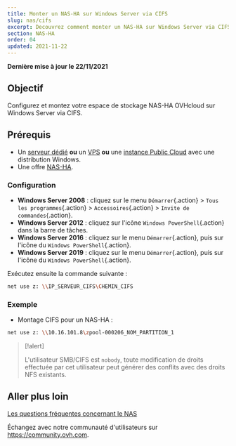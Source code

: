 ```yaml
---
title: Monter un NAS-HA sur Windows Server via CIFS
slug: nas/cifs
excerpt: Decouvrez comment monter un NAS-HA sur Windows Server via CIFS
section: NAS-HA
order: 04
updated: 2021-11-22
---
```


**Dernière mise à jour le 22/11/2021**

## Objectif

Configurez et montez votre espace de stockage NAS-HA OVHcloud sur Windows Server via CIFS.

## Prérequis

- Un [serveur dédié](https://www.ovhcloud.com/fr/bare-metal/) **ou** un [VPS](https://www.ovhcloud.com/fr/vps/) **ou** une [instance Public Cloud](https://www.ovhcloud.com/fr/public-cloud/) avec une distribution Windows.
- Une offre [NAS-HA](https://www.ovh.com/fr/nas/).

### Configuration

- **Windows Server 2008** : cliquez sur le menu `Démarrer`{.action} > `Tous les programmes`{.action} > `Accessoires`{.action} > `Invite de commandes`{.action}.
- **Windows Server 2012** : cliquez sur l'icône `Windows PowerShell`{.action} dans la barre de tâches.
- **Windows Server 2016** : cliquez sur le menu `Démarrer`{.action}, puis sur l'icône du `Windows PowerShell`{.action}.
- **Windows Server 2019** : cliquez sur le menu `Démarrer`{.action}, puis sur l'icône du `Windows PowerShell`{.action}.

Exécutez ensuite la commande suivante :

```bash
net use z: \\IP_SERVEUR_CIFS\CHEMIN_CIFS
```

### Exemple

- Montage CIFS pour un NAS-HA :

```bash
net use z: \\10.16.101.8\zpool-000206_NOM_PARTITION_1
```

> [!alert]
>
> L'utilisateur SMB/CIFS est `nobody`, toute modification de droits effectuée par cet utilisateur peut générer des conflits avec des droits NFS existants.
> 

## Aller plus loin

[Les questions fréquentes concernant le NAS](https://docs.ovh.com/fr/storage/file-storage/nas/faq/)

Échangez avec notre communauté d'utilisateurs sur <https://community.ovh.com>.